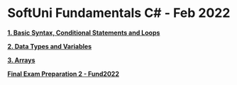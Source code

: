 # SoftUni Fundamentals C# - Feb 2022

[**1. Basic Syntax, Conditional Statements and Loops**](https://github.com/YordanPashev/FundamentalsCSharp-2022/tree/main/BasicSyntax)

[**2. Data Types and Variables**](https://github.com/YordanPashev/FundamentalsCSharp-2022/tree/main/DataTypesAndVariables)

[**3. Arrays**](https://github.com/YordanPashev/FundamentalsCSharp-Jan2022/tree/main/Arrays/Arrays-Lab)

[**Final Exam Preparation 2 - Fund2022**](https://github.com/YordanPashev/FundamentalsCSharp-2022/tree/main/FinalExamPrep)

